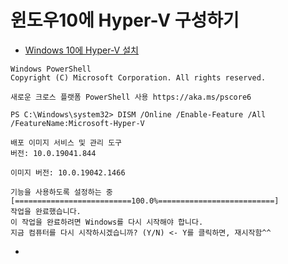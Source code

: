 # 윈도우10에 Hyper-V 구성하기
- [Windows 10에 Hyper-V 설치](https://docs.microsoft.com/ko-kr/virtualization/hyper-v-on-windows/quick-start/enable-hyper-v)  
~~~
Windows PowerShell
Copyright (C) Microsoft Corporation. All rights reserved.

새로운 크로스 플랫폼 PowerShell 사용 https://aka.ms/pscore6

PS C:\Windows\system32> DISM /Online /Enable-Feature /All /FeatureName:Microsoft-Hyper-V

배포 이미지 서비스 및 관리 도구
버전: 10.0.19041.844

이미지 버전: 10.0.19042.1466

기능을 사용하도록 설정하는 중
[==========================100.0%==========================]
작업을 완료했습니다.
이 작업을 완료하려면 Windows를 다시 시작해야 합니다.
지금 컴퓨터를 다시 시작하시겠습니까? (Y/N) <- Y를 클릭하면, 재시작함^^
~~~
- 
